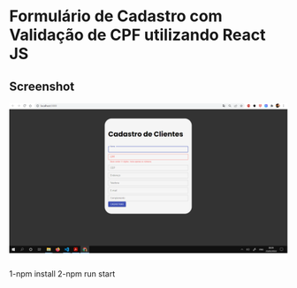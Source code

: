 # Formulário de Cadastro com Validação de CPF utilizando React JS

## Screenshot

![Página de Cadastro](src/assets/front.png)

1-npm install
2-npm run start